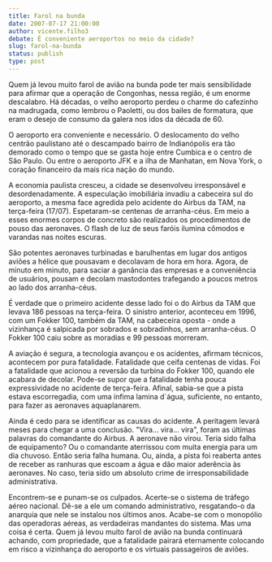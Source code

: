 ```yaml
---
title: Farol na bunda
date: 2007-07-17 21:00:00
author: vicente.filho3
debate: É conveniente aeroportos no meio da cidade?
slug: farol-na-bunda
status: publish 
type: post
---
```


  
Quem já levou muito farol de avião na bunda pode ter mais sensibilidade para afirmar que a operação de Congonhas, nessa região, é um enorme descalabro. Há décadas, o velho aeroporto perdeu o charme do cafezinho na madrugada, como lembrou o Paoletti, ou dos bailes de formatura, que eram o desejo de consumo da galera nos idos da década de 60.  
  
O aeroporto era conveniente e necessário. O deslocamento do velho centrão paulistano até o descampado bairro de Indianópolis era tão demorado como o tempo que se gasta hoje entre Cumbica e o centro de São Paulo. Ou entre o aeroporto JFK e a ilha de Manhatan, em Nova York, o coração financeiro da mais rica nação do mundo.   
  
A economia paulista cresceu, a cidade se desenvolveu irresponsável e desordenadamente. A especulação imobiliária invadiu a cabeceira sul do aeroporto, a mesma face agredida pelo acidente do Airbus da TAM, na terça-feira (17/07). Espetaram-se centenas de arranha-céus. Em meio a esses enormes corpos de concreto são realizados os procedimentos de pouso das aeronaves. O flash de luz de seus faróis ilumina cômodos e varandas nas noites escuras.  
  
São potentes aeronaves turbinadas e barulhentas em lugar dos antigos aviões a hélice que pousavam e decolavam de hora em hora. Agora, de minuto em minuto, para saciar a ganância das empresas e a conveniência de usuários, pousam e decolam mastodontes trafegando a poucos metros ao lado dos arranha-céus.  
  
É verdade que o primeiro acidente desse lado foi o do Airbus da TAM que levava 186 pessoas na terça-feira. O sinistro anterior, aconteceu em 1996, com um Fokker 100, também da TAM, na cabeceira oposta - onde a vizinhança é salpicada por sobrados e sobradinhos, sem arranha-céus. O Fokker 100 caiu sobre as moradias e 99 pessoas morreram.  
  
A aviação é segura, a tecnologia avançou e os acidentes, afirmam técnicos, acontecem por pura fatalidade. Fatalidade que ceifa centenas de vidas. Foi a fatalidade que acionou a reversão da turbina do Fokker 100, quando ele acabara de decolar. Pode-se supor que a fatalidade tenha pouca expressividade no acidente de terça-feira. Afinal, sabia-se que a pista estava escorregadia, com uma ínfima lamina d´água, suficiente, no entanto, para fazer as aeronaves aquaplanarem.  
  
Ainda é cedo para se identificar as causas do acidente. A peritagem levará meses para chegar a uma conclusão. "Vira... vira... vira", foram as últimas palavras do comandante do Airbus. A aeronave não virou. Teria sido falha de equipamento? Ou o comandante aterrissou com muita energia para um dia chuvoso. Então seria falha humana. Ou, ainda, a pista foi reaberta antes de receber as ranhuras que escoam a água e dão maior aderência às aeronaves. No caso, teria sido um absoluto crime de irresponsabilidade administrativa.  
  
Encontrem-se e punam-se os culpados. Acerte-se o sistema de tráfego aéreo nacional. Dê-se a ele um comando administrativo, resgatando-o da anarquia que nele se instalou nos últimos anos. Acabe-se com o monopólio das operadoras aéreas, as verdadeiras mandantes do sistema. Mas uma coisa é certa. Quem já levou muito farol de avião na bunda continuará achando, com propriedade, que a fatalidade pairará eternamente colocando em risco a vizinhança do aeroporto e os virtuais passageiros de aviões.
